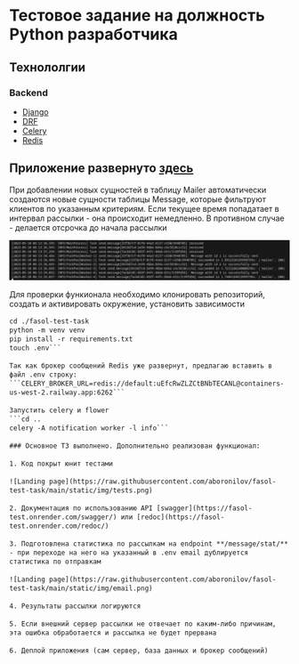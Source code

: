 # Тестовое задание на должность Python разработчика 

## Технололгии

### Backend
* [Django](https://www.djangoproject.com/)
* [DRF](https://www.django-rest-framework.org/)
* [Celery](https://docs.celeryq.dev/en/stable/)
* [Redis](https://redis.io/)


## Приложение развернуто [здесь](https://fasol-test.onrender.com/api/) 

При добавлении новых сущностей в таблицу Mailer автоматически создаются новые сущности таблицы Message, которые фильтруют клиентов по указанным критериям. Если текущее время попадатает в интервал рассылки - она происходит немедленно. В противном случае - делается отсрочка до начала рассылки

![Landing page](https://raw.githubusercontent.com/aboronilov/fasol-test-task/main/static/img/celery.png)

Для проверки функионала необходимо клонировать репозиторий, создать и активировать окружение, установить зависимости

```git clone https://github.com/aboronilov/fasol-test-task/
cd ./fasol-test-task
python -m venv venv
pip install -r requirements.txt
touch .env```

Так как брокер сообщений Redis уже развернут, предлагаю вставить в файл .env строку:
```CELERY_BROKER_URL=redis://default:uEfcRwZLZCtBNbTECANL@containers-us-west-2.railway.app:6262```

Запустить celery и flower
```cd ..
celery -A notification worker -l info```

### Основное ТЗ выполнено. Дополнительно реализован функционал:

1. Код покрыт юнит тестами 

![Landing page](https://raw.githubusercontent.com/aboronilov/fasol-test-task/main/static/img/tests.png)

2. Документация по использованию API [swagger](https://fasol-test.onrender.com/swagger/) или [redoc](https://fasol-test.onrender.com/redoc/)

3. Подготовлена статистика по рассылкам на endpoint **/message/stat/** - при переходе на него на указанный в .env email дублируется статистика по отправкам

![Landing page](https://raw.githubusercontent.com/aboronilov/fasol-test-task/main/static/img/email.png)

4. Результаты рассылки логируются

5. Если внешний сервер рассылки не отвечает по каким-либо причинам, эта ошибка обработается и рассылка не будет прервана

6. Деплой приложения (сам сервер, база данных и брокер сообщений)
